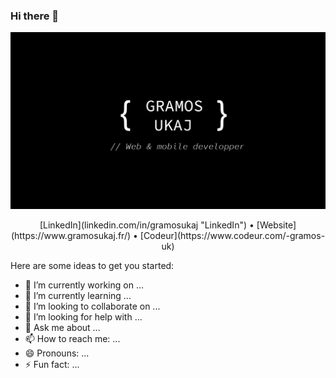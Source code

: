 ### Hi there 👋
![Cover](https://github.com/gramosukaj/gramosukaj/blob/master/img/cover.jpg)

<p align="center">[LinkedIn](linkedin.com/in/gramosukaj "LinkedIn") • [Website](https://www.gramosukaj.fr/) • [Codeur](https://www.codeur.com/-gramos-uk)</p>

Here are some ideas to get you started:

- 🔭 I’m currently working on ...
- 🌱 I’m currently learning ...
- 👯 I’m looking to collaborate on ...
- 🤔 I’m looking for help with ...
- 💬 Ask me about ...
- 📫 How to reach me: ...
- 😄 Pronouns: ...
- ⚡ Fun fact: ...
